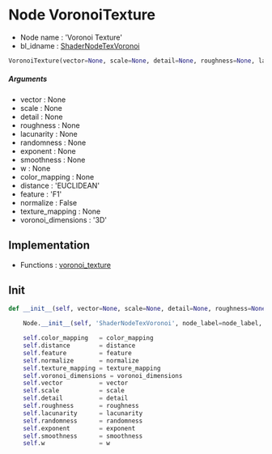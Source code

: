 # Node VoronoiTexture

- Node name : 'Voronoi Texture'
- bl_idname : [ShaderNodeTexVoronoi](https://docs.blender.org/api/current/bpy.types.ShaderNodeTexVoronoi.html)


``` python
VoronoiTexture(vector=None, scale=None, detail=None, roughness=None, lacunarity=None, randomness=None, exponent=None, smoothness=None, w=None, color_mapping=None, distance='EUCLIDEAN', feature='F1', normalize=False, texture_mapping=None, voronoi_dimensions='3D', node_label=None, node_color=None)
```
##### Arguments

- vector : None
- scale : None
- detail : None
- roughness : None
- lacunarity : None
- randomness : None
- exponent : None
- smoothness : None
- w : None
- color_mapping : None
- distance : 'EUCLIDEAN'
- feature : 'F1'
- normalize : False
- texture_mapping : None
- voronoi_dimensions : '3D'

## Implementation

- Functions : [voronoi_texture](/docs/Shader/ShaderTree.md#voronoi_texture)

## Init

``` python
def __init__(self, vector=None, scale=None, detail=None, roughness=None, lacunarity=None, randomness=None, exponent=None, smoothness=None, w=None, color_mapping=None, distance='EUCLIDEAN', feature='F1', normalize=False, texture_mapping=None, voronoi_dimensions='3D', node_label=None, node_color=None):

    Node.__init__(self, 'ShaderNodeTexVoronoi', node_label=node_label, node_color=node_color)

    self.color_mapping   = color_mapping
    self.distance        = distance
    self.feature         = feature
    self.normalize       = normalize
    self.texture_mapping = texture_mapping
    self.voronoi_dimensions = voronoi_dimensions
    self.vector          = vector
    self.scale           = scale
    self.detail          = detail
    self.roughness       = roughness
    self.lacunarity      = lacunarity
    self.randomness      = randomness
    self.exponent        = exponent
    self.smoothness      = smoothness
    self.w               = w
```
